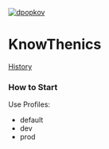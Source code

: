 [![dpopkov](https://circleci.com/gh/dpopkov/knowthenics.svg?style=shield)](https://circleci.com/gh/dpopkov/knowthenics/tree/main)

# KnowThenics

[History](History.md)

### How to Start

Use Profiles:
* default 
* dev
* prod